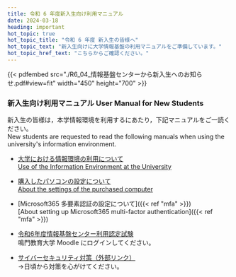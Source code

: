 ```yaml
---
title: 令和 6 年度新入生向け利用マニュアル 
date: 2024-03-18
heading: important
hot_topic: true
hot_topic_title: "令和 6 年度 新入生の皆様へ" 
hot_topic_text: "新入生向けに大学情報基盤の利用マニュアルをご準備しています。"
hot_topic_href_text: "こちらからご確認ください。"
---
```


{{< pdfembed src="./R6_04_情報基盤センターから新入生へのお知らせ.pdf#view=fit" width="450" height="700" >}}

### 新入生向け利用マニュアル User Manual for New Students
新入生の皆様は，本学情報環境を利用するにあたり，下記マニュアルをご一読ください。  
New students are requested to read the following manuals when using the university's information environment.

- [大学における情報環境の利用について](大学における情報環境の利用について.pdf)  
  [Use of the Information Environment at the University](InformationenvironmentatUniversity.pdf)

- [購入したパソコンの設定について](購入したパソコンの設定について(R5.10～).pdf)  
  [About the settings of the purchased computer](SettingofanewlypurchasedPC.pdf)  

- [Microsoft365 多要素認証の設定について]({{< ref "mfa" >}})  
  [About setting up Microsoft365 multi-factor authentication]({{< ref "mfa" >}}) 

- [令和6年度情報基盤センター利用認定試験](https://lms.naruto-u.ac.jp/course/view.php?id=29)   
鳴門教育大学 Moodle にログインしてください。
- [サイバーセキュリティ対策（外部リンク）](https://security-portal.nisc.go.jp/cybersecuritymonth/2024/)  
→日頃から対策を心がけてください。
